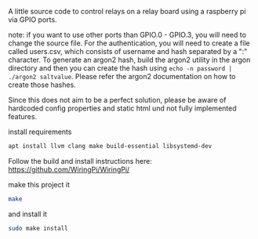 A little source code to control relays on a relay board using a raspberry pi via GPIO ports.

note: if you want to use other ports than GPIO.0 - GPIO.3, you will need to change the source file.
For the authentication, you will need to create a file called users.csv, which consists of username and hash separated by a ":" character.
To generate an argon2 hash, build the argon2 utility in the argon directory and then you can create the hash using `echo -n password | ./argon2 saltvalue`.
Please refer the argon2 documentation on how to create those hashes.

Since this does not aim to be a perfect solution, please be aware of hardcoded config properties and static html und not fully implemented features.


install requirements

```bash
apt install llvm clang make build-essential libsystemd-dev
```

Follow the build and install instructions here: https://github.com/WiringPi/WiringPi/

make this project it
```bash
make
```



and install it
```bash
sudo make install
```
